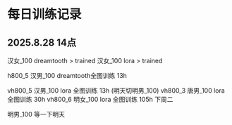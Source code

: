 # 每日训练记录

## 2025.8.28 14点
汉女_100 dreamtooth > trained
汉女_100 lora > trained

h800_5 汉男_100 dreamtooth全图训练 13h

vh800_5 汉男_100 lora 全图训练 13h (明天切明男_100)
vh800_3 唐男_100 lora 全图训练 30h
vh800_6 明女_100 lora 全图训练 105h 下周二

明男_100 等一下明天